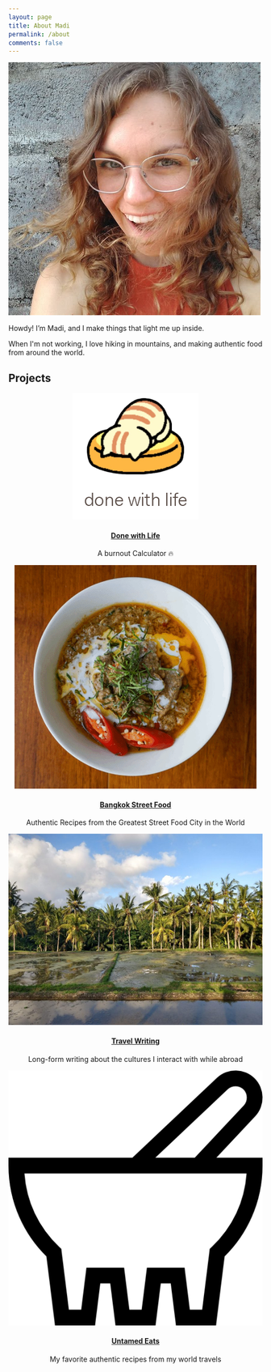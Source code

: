 ```yaml
---
layout: page
title: About Madi
permalink: /about
comments: false
---
```


<img class ="about_img" src="assets/images/about/happy_madi.jpg" alt="Madi Taskett">


Howdy! I’m Madi, and I make things that light me up inside. 

When I'm not working, I love hiking in mountains, and making authentic food from around the world.

## Projects

<div class="row">
  <div class="column">
    <center>
        <img class ="project_img" src="assets/images/about/done_with_life.png" alt="Done with Life">
        <h4><a href="https://coda.io/d/Done-with-Life_dxSSFyEwo6G/_su5Em">Done with Life</a></h4>
        <p>A burnout Calculator 🔥</p>
    </center>
  </div>
  <div class="column">
    <center>
        <img class ="project_img" src="assets/images/about/BKKcookbookgif.gif" alt="bangkok Street Food">
        <h4><a href="https://www.amazon.com/Bangkok-Street-Food-Authentic-Greatest-ebook/dp/B07JZJFQV4/">Bangkok Street Food</a></h4>
        <p>Authentic Recipes from the Greatest Street Food City in the World</p>
    </center>
  </div>
</div>

<div class="row" ahref>
  <div class="column">
    <center>
        <img class ="project_img" src="assets/images/about/travel_writings.jpg" alt="Travel Writing">
        <h4><a href="http://untamedeats.com/category/confessions/">Travel Writing</a></h4>
        <p>Long-form writing about the cultures I interact with while abroad</p>
    </center>
  </div>
  
  <div class="column" a href="http://untamedeats.com/">
    <center>
        <img class ="project_img" src="assets/images/about/molcajete.png" alt="Recipes">
        <h4><a href="http://untamedeats.com/">Untamed Eats</a></h4>
        <p>My favorite authentic recipes from my world travels</p>
    <center>    
  </div>
</div>